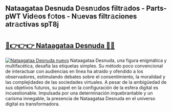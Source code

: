 ## Nataagataa Desnuda D𝚎sn𝚞dos filtr𝚊dos - Parts-pWT Vid𝚎os f𝚘tos - N𝚞evas filtr𝚊ciones atr𝚊ctivas spT8j

# <h2><a href="http://mb35x8b.tromn.icu/?c=Nataagataa+Desnuda">🔗👉👉👉 Nataagataa Desnuda 🔗🔗</a></h2>

[![Nataagataa Desnuda nuevo](https://i.imgur.com/pEAQMta.gif)](http://mb35x8b.tromn.icu/?c=Nataagataa+Desnuda)
Nataagataa Desnuda, una figura enigmática y multifacética, desafía las etiquetas simples. Su método poco convencional de interactuar con audiencias en línea ha atraído y ofendido a los observadores, estimulando debates sobre el consentimiento, la moralidad y las complejidades de las sociedades virtuales. A pesar de la ambigüedad de sus objetivos futuros, su papel en la configuración de la esfera digital es incuestionable. Impulsada por una determinación inquebrantable y un carisma innegable, la presencia de Nataagataa Desnuda en el universo digital es transformadora.
